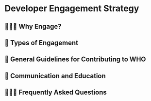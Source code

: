# Developer Engagement Strategy

## 🤷🏽‍♀️ Why Engage?

## 🧩 Types of Engagement

## 🚦 General Guidelines for Contributing to WHO

## 📢 Communication and Education

## 🙋🏽‍♂️ Frequently Asked Questions

